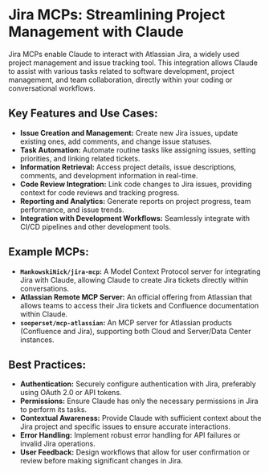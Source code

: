 
# Jira MCPs: Streamlining Project Management with Claude

Jira MCPs enable Claude to interact with Atlassian Jira, a widely used project management and issue tracking tool. This integration allows Claude to assist with various tasks related to software development, project management, and team collaboration, directly within your coding or conversational workflows.

## Key Features and Use Cases:

*   **Issue Creation and Management:** Create new Jira issues, update existing ones, add comments, and change issue statuses.
*   **Task Automation:** Automate routine tasks like assigning issues, setting priorities, and linking related tickets.
*   **Information Retrieval:** Access project details, issue descriptions, comments, and development information in real-time.
*   **Code Review Integration:** Link code changes to Jira issues, providing context for code reviews and tracking progress.
*   **Reporting and Analytics:** Generate reports on project progress, team performance, and issue trends.
*   **Integration with Development Workflows:** Seamlessly integrate with CI/CD pipelines and other development tools.

## Example MCPs:

*   **`MankowskiNick/jira-mcp`:** A Model Context Protocol server for integrating Jira with Claude, allowing Claude to create Jira tickets directly within conversations.
*   **Atlassian Remote MCP Server:** An official offering from Atlassian that allows teams to access their Jira tickets and Confluence documentation within Claude.
*   **`sooperset/mcp-atlassian`:** An MCP server for Atlassian products (Confluence and Jira), supporting both Cloud and Server/Data Center instances.

## Best Practices:

*   **Authentication:** Securely configure authentication with Jira, preferably using OAuth 2.0 or API tokens.
*   **Permissions:** Ensure Claude has only the necessary permissions in Jira to perform its tasks.
*   **Contextual Awareness:** Provide Claude with sufficient context about the Jira project and specific issues to ensure accurate interactions.
*   **Error Handling:** Implement robust error handling for API failures or invalid Jira operations.
*   **User Feedback:** Design workflows that allow for user confirmation or review before making significant changes in Jira.

